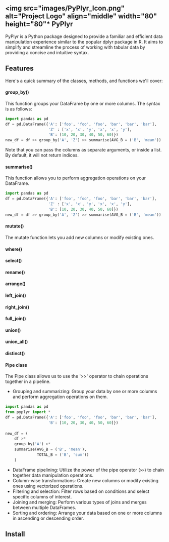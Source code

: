 ## <img src="images/PyPlyr_Icon.png" alt="Project Logo" align="middle" width="80" height="80"* PyPlyr

PyPlyr is a Python package designed to provide a familiar and efficient data manipulation experience similar to the popular dplyr package in R. It aims to simplify and streamline the process of working with tabular data by providing a concise and intuitive syntax.

## Features

Here's a quick summary of the classes, methods, and functions we'll cover:


#### group_by()
This function groups your DataFrame by one or more columns. The syntax is as follows:
```python
import pandas as pd
df = pd.DataFrame({'A': ['foo', 'foo', 'foo', 'bar', 'bar', 'bar'],
                   'Z' : ['x', 'x', 'y', 'x', 'x', 'y'],
                   'B': [10, 20, 30, 40, 50, 60]})
new_df = df >> group_by('A', 'Z') >> summarise(AVG_B = ('B', 'mean'))
```
Note that you can pass the columns as separate arguments, or inside a list. By default, it will not return indices.


#### summarise()
This function allows you to perform aggregation operations on your DataFrame.
```python
import pandas as pd
df = pd.DataFrame({'A': ['foo', 'foo', 'foo', 'bar', 'bar', 'bar'],
                   'Z' : ['x', 'x', 'y', 'x', 'x', 'y'],
                   'B': [10, 20, 30, 40, 50, 60]})
new_df = df >> group_by('A', 'Z') >> summarise(AVG_B = ('B', 'mean'))
```

#### mutate()
The mutate function lets you add new columns or modify existing ones.


#### where()
#### select()
#### rename()
#### arrange()
#### left_join()
#### right_join()
#### full_join()
#### union()
#### union_all()
#### distinct()
#### Pipe class

The Pipe class allows us to use the '>>' operator to chain operations together in a pipeline.






- Grouping and summarizing: Group your data by one or more columns and perform aggregation operations on them.

```python
import pandas as pd
from pyplyr import *
df = pd.DataFrame({'A': ['foo', 'foo', 'foo', 'bar', 'bar', 'bar'],
                   'B': [10, 20, 30, 40, 50, 60]})

new_df = (
    df >* 
    group_by('A') >* 
    summarise(AVG_B = ('B', 'mean'),
              TOTAL_B = ('B', 'sum'))
    )
```


- DataFrame pipelining: Utilize the power of the pipe operator (`>>`) to chain together data manipulation operations.
- Column-wise transformations: Create new columns or modify existing ones using vectorized operations.
- Filtering and selection: Filter rows based on conditions and select specific columns of interest.
- Joining and merging: Perform various types of joins and merges between multiple DataFrames.
- Sorting and ordering: Arrange your data based on one or more columns in ascending or descending order.

## Install